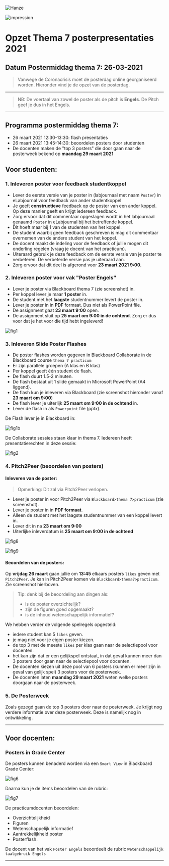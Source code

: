 ![Hanze](../hanze/hanze.png)

![impression](./pics/impression.png)

# Opzet Thema 7 posterpresentaties 2021

## Datum Postermiddag thema 7: 26-03-2021

>Vanwege de Coronacrisis moet de posterdag online georganiseerd worden.
Hieronder vind je de opzet van de posterdag.

---

>NB: De voertaal van zowel de poster als de pitch is **Engels**. De Pitch geef je dus in het Engels.

---

## Programma postermiddag thema 7:

- 26 maart 2021 12:30-13:30: flash presentaties
- 26 maart 2021 13:45-14:30: beoordelen posters door studenten
- De docenten maken de "top 3 posters" die door gaan naar de posterweek bekend op **maandag 29 maart 2021**

## Voor studenten:

### 1. Inleveren poster voor feedback studentkoppel

- Lever de eerste versie van je poster in (labjournaal met naam `Poster`) in eLabjournal voor feedback van ander studentkoppel
- Je geeft **constructieve** feedback op de poster van een ander koppel. Op deze manier geeft en krijgt iedereen feedback.
- Zorg ervoor dat dit commentaar opgeslagen wordt in het labjournaal genaamd `Poster` in eLabjournal bij het betreffende koppel.
- Dit hoeft maar bij 1 van de studenten van het koppel.
- De student waarbij geen feedback geschreven is mag dit commentaar overnemen van de andere student van het koppel.
- De docent maakt de indeling voor de feedback of jullie mogen dit onderling regelen (vraag je docent van het practicum).
- Uiteraard gebruik je deze feedback om de eerste versie van je poster te verbeteren. De verbeterde versie pas je uiteraard aan.
- Zorg ervoor dat dit deel is afgerond voor **23 maart 2021 9:00**.


### 2. Inleveren poster voor vak "Poster Engels"

- Lever je poster via Blackboard thema 7 (zie screenshot) in.
- Per koppel lever je maar **1 poster** in.
- De student met het **laagste** studentnummer levert de poster in.
- Lever je poster in in **PDF** formaat. Dus niet als PowerPoint file.
- De assignment gaat **23 maart 9:00** open.
- De assignment sluit op **25 maart om 9:00 in de ochtend**. Zorg er dus voor dat je het voor die tijd hebt ingeleverd! 

![fig1](./pics/fig1.png)

### 3. Inleveren Slide Poster Flashes

- De poster flashes worden gegeven in Blackboard Collaborate in de Blackboard course `thema 7 practicum`
- Er zijn parallele groepen (A klas en B klas)
- Per koppel geeft één student de flash.
- De flash duurt 1.5-2 minuten.
- De flash bestaat uit 1 slide gemaakt in Microsoft PowerPoint (A4 liggend).
- De flash kun je inleveren via Blackboard (zie screenshot hieronder vanaf **23 maart om 9:00**)
- De flash lever je uiterlijk **25 maart om 9:00 in de ochtend** in.
- Lever de flash in als `Powerpoint` file (pptx).

De Flash lever je in Blackboard in:

![fig1b](./pics/fig1b.png)

De Collaborate sessies staan klaar in thema 7. Iedereen heeft presentatierechten in deze sessie:

![fig2](./pics/fig2.png)


### 4. Pitch2Peer (beoordelen van posters)

#### Inleveren van de poster:

>Opmerking: Dit zal via Pitch2Peer verlopen.

- Lever je poster in voor Pitch2Peer via `Blackboard>thema 7>practicum` (zie screenshot).
- Lever je poster in in **PDF formaat**.
- Alleen de student met het laagste studentnummer van een koppel levert in.
- Lever dit in na **23 maart om 9:00**
- Uiterlijke inleverdatum is **25 maart om 9:00 in de ochtend**

![fig8](./pics/fig8.png)

![fig9](./pics/fig9.png)

#### Beoordelen van de posters:

Op **vrijdag 26 maart** gaan jullie om **13:45** elkaars posters `likes` geven met `Pitch2Peer`.
Je kan in Pitch2Peer komen via `Blackboard>thema7>practicum`. Zie screenshot hierboven.

>Tip: denk bij de beoordeling aan dingen als:
>- is de poster overzichtelijk?
>- zijn de figuren goed opgemaakt? 
>- is de inhoud wetenschappelijk informatief?

We hebben verder de volgende spelregels opgesteld:
- iedere student kan 5 `likes` geven.
- je mag niet voor je eigen poster kiezen.
- de top 3 met de meeste `likes` per klas gaan naar de selectiepool voor docenten.
- het kan zijn dat er een gelijkspel ontstaat, in dat geval kunnen meer dan 3 posters door gaan naar de selectiepool voor docenten.
- De docenten kiezen uit deze pool van 6 posters (kunnen er meer zijn in geval van gelijk spel) 3 posters voor de posterweek.
- De docenten laten **maandag 29 maart 2021** weten welke posters doorgaan naar de posterweek.

### 5. De Posterweek

Zoals gezegd gaan de top 3 posters door naar de posterweek. Je krijgt nog verdere informatie over deze posterweek. Deze is namelijk nog in ontwikkeling.

---

## Voor docenten:

### Posters in Grade Center

De posters kunnen benaderd worden via een `Smart View` in Blackboard Grade Center:

![fig6](./pics/fig6.png)

Daarna kun je de items beoordelen van de rubric:

![fig7](./pics/fig7.png)

De practicumdocenten beoordelen:
- Overzichtelijkheid
- Figuren
- Wetenschappelijk informatief
- Aantrekkelijkheid poster
- Posterflash.

De docent van het vak `Poster Engels` beoordeelt de rubric `Wetenschappelijk taalgebruik Engels`


---